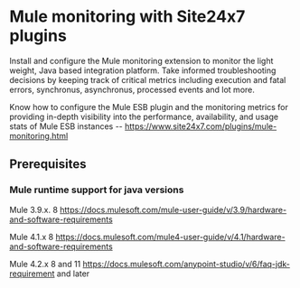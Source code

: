 # Mule monitoring with Site24x7 plugins

Install and configure the Mule monitoring extension to monitor the light weight, Java based integration platform. Take informed troubleshooting decisions by keeping track of critical metrics including execution and fatal errors, synchronus, asynchronus, processed events and lot more.

Know how to configure the Mule ESB plugin and the monitoring metrics for providing in-depth visibility into the performance, availability, and usage stats of Mule ESB instances -- https://www.site24x7.com/plugins/mule-monitoring.html

## Prerequisites 
	
### Mule runtime support for java versions 
Mule 3.9.x.   8         https://docs.mulesoft.com/mule-user-guide/v/3.9/hardware-and-software-requirements 

Mule 4.1.x    8         https://docs.mulesoft.com/mule4-user-guide/v/4.1/hardware-and-software-requirements

Mule 4.2.x    8 and 11  https://docs.mulesoft.com/anypoint-studio/v/6/faq-jdk-requirement 
and later
	


